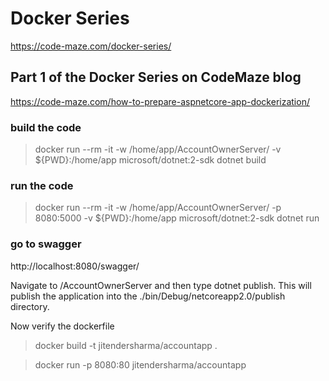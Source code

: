 # Docker Series
https://code-maze.com/docker-series/

## Part 1 of the Docker Series on CodeMaze blog
https://code-maze.com/how-to-prepare-aspnetcore-app-dockerization/


### build the code
> docker run --rm -it -w /home/app/AccountOwnerServer/ -v ${PWD}:/home/app microsoft/dotnet:2-sdk dotnet build

### run the code
> docker run --rm -it -w /home/app/AccountOwnerServer/ -p 8080:5000 -v ${PWD}:/home/app microsoft/dotnet:2-sdk dotnet run

### go to swagger
http://localhost:8080/swagger/

Navigate to /AccountOwnerServer and then type dotnet publish. This will publish the application into the ./bin/Debug/netcoreapp2.0/publish directory.

Now verify the dockerfile

> docker build -t jitendersharma/accountapp .

> docker run -p 8080:80 jitendersharma/accountapp



